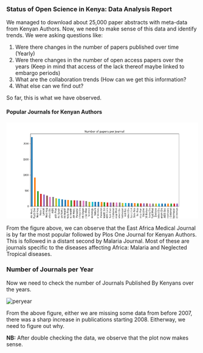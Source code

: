 ### Status of Open Science in Kenya: Data Analysis Report


We managed to download about 25,000 paper abstracts with meta-data from Kenyan Authors. Now, we need to make sense of this data and identify trends. We were asking questions like:

1. Were there changes in the number of papers published over time (Yearly)
2. Were there changes in the number of open access papers over the years (Keep in mind that access of the lack thereof maybe linked to embargo periods)
3. What are the collaboration trends (How can we get this information?
4. What else can we find out?

So far, this is what we have observed. 


#### Popular Journals for Kenyan Authors
![Image](plots/papers_per_jornal.png)

  
From the figure above, we can observe that the East Africa Medical Journal is by far the most popular followed by Plos One Journal for Kenyan Authors. This is followed in a distant second by Malaria Journal. Most of these are journals specific to the diseases affecting Africa: Malaria and Neglected Tropical diseases. 



### Number of Journals per Year

Now we need to check the number of Journals Published By Kenyans over the years. 

![peryear](plots/papers_per_year.png)


From the above figure, either we are missing some data from before 2007, there was a sharp increase in publications starting 2008. Eitherway, we need to figure out why. 

**NB:** After double checking the data, we observe that the plot now makes sense.
